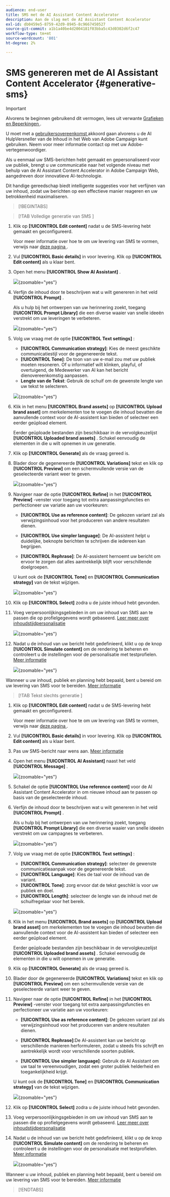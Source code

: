 ```yaml
---
audience: end-user
title: SMS met de AI Assistant Content Accelerator
description: Aan de slag met de AI Assistant Content Accelerator
exl-id: db0459e5-8759-42d9-8945-8c9667450527
source-git-commit: a1b1a40be4d2004181f03bba5c43d0302d6f2c47
workflow-type: tm+mt
source-wordcount: '801'
ht-degree: 2%

---
```


# SMS genereren met de AI Assistant Content Accelerator {#generative-sms}

>[!IMPORTANT]
>
>Alvorens te beginnen gebruikend dit vermogen, lees uit verwante [ Grafieken en Beperkingen ](generative-gs.md#generative-guardrails).
></br>
>
>U moet met a [ gebruikersovereenkomst ](https://www.adobe.com/legal/licenses-terms/adobe-dx-gen-ai-user-guidelines.html) akkoord gaan alvorens u de AI HulpVersneller van de Inhoud in het Web van Adobe Campaign kunt gebruiken. Neem voor meer informatie contact op met uw Adobe-vertegenwoordiger.

Als u eenmaal uw SMS-berichten hebt gemaakt en gepersonaliseerd voor uw publiek, brengt u uw communicatie naar het volgende niveau met behulp van de AI Assistant Content Accelerator in Adobe Campaign Web, aangedreven door innovatieve AI-technologie.

Dit handige gereedschap biedt intelligente suggesties voor het verfijnen van uw inhoud, zodat uw berichten op een effectieve manier reageren en uw betrokkenheid maximaliseren.

>[!BEGINTABS]

>[!TAB  Volledige generatie van SMS ]

1. Klik op **[!UICONTROL Edit content]** nadat u de SMS-levering hebt gemaakt en geconfigureerd.

   Voor meer informatie over hoe te om uw levering van SMS te vormen, verwijs naar [ deze pagina ](../sms/create-sms.md).

1. Vul **[!UICONTROL Basic details]** in voor levering. Klik op **[!UICONTROL Edit content]** als u klaar bent.

1. Open het menu **[!UICONTROL Show AI Assistant]** .

   ![](assets/sms-genai-1.png){zoomable="yes"}

1. Verfijn de inhoud door te beschrijven wat u wilt genereren in het veld **[!UICONTROL Prompt]** .

   Als u hulp bij het ontwerpen van uw herinnering zoekt, toegang **[!UICONTROL Prompt Library]** die een diverse waaier van snelle ideeën verstrekt om uw leveringen te verbeteren.

   ![](assets/sms-genai-2.png){zoomable="yes"}

1. Volg uw vraag met de optie **[!UICONTROL Text settings]** :

   * **[!UICONTROL Communication strategy]**: Kies de meest geschikte communicatiestijl voor de gegenereerde tekst.
   * **[!UICONTROL Tone]**: De toon van uw e-mail zou met uw publiek moeten resoneren. Of u informatief wilt klinken, playful, of overtuigend, de Medewerker van AI kan het bericht dienovereenkomstig aanpassen.
   * **Lengte van de Tekst**: Gebruik de schuif om de gewenste lengte van uw tekst te selecteren.

   ![](assets/sms-genai-3.png){zoomable="yes"}

1. Klik in het menu **[!UICONTROL Brand assets]** op **[!UICONTROL Upload brand asset]** om merkelementen toe te voegen die inhoud bevatten die aanvullende context voor de AI-assistent kan bieden of selecteer een eerder geüpload element.

   Eerder geüploade bestanden zijn beschikbaar in de vervolgkeuzelijst **[!UICONTROL Uploaded brand assets]** . Schakel eenvoudig de elementen in die u wilt opnemen in uw generatie.

1. Klik op **[!UICONTROL Generate]** als de vraag gereed is.

1. Blader door de gegenereerde **[!UICONTROL Variations]** tekst en klik op **[!UICONTROL Preview]** om een schermvullende versie van de geselecteerde variant weer te geven.

   ![](assets/sms-genai-4.png){zoomable="yes"}

1. Navigeer naar de optie **[!UICONTROL Refine]** in het **[!UICONTROL Preview]** -venster voor toegang tot extra aanpassingsfuncties en perfectioneer uw variatie aan uw voorkeuren:

   * **[!UICONTROL Use as reference content]**: De gekozen variant zal als verwijzingsinhoud voor het produceren van andere resultaten dienen.

   * **[!UICONTROL Use simpler language]**: De AI-assistent helpt u duidelijke, beknopte berichten te schrijven die iedereen kan begrijpen.

   * **[!UICONTROL Rephrase]**: De AI-assistent hernoemt uw bericht om ervoor te zorgen dat alles aantrekkelijk blijft voor verschillende doelgroepen.

   U kunt ook de **[!UICONTROL Tone]** en **[!UICONTROL Communication strategy]** van de tekst wijzigen.

   ![](assets/sms-genai-5.png){zoomable="yes"}

1. Klik op **[!UICONTROL Select]** zodra u de juiste inhoud hebt gevonden.

1. Voeg verpersoonlijkingsgebieden in om uw inhoud van SMS aan te passen die op profielgegevens wordt gebaseerd. [ Leer meer over inhoudstijdpersonalisatie ](../personalization/personalize.md)

   ![](assets/sms-genai-5.png){zoomable="yes"}

1. Nadat u de inhoud van uw bericht hebt gedefinieerd, klikt u op de knop **[!UICONTROL Simulate content]** om de rendering te beheren en controleert u de instellingen voor de personalisatie met testprofielen. [Meer informatie](../preview-test/preview-content.md)

   ![](assets/sms-genai-6.png){zoomable="yes"}

Wanneer u uw inhoud, publiek en planning hebt bepaald, bent u bereid om uw levering van SMS voor te bereiden. [Meer informatie](../monitor/prepare-send.md)

>[!TAB  Tekst slechts generatie ]

1. Klik op **[!UICONTROL Edit content]** nadat u de SMS-levering hebt gemaakt en geconfigureerd.

   Voor meer informatie over hoe te om uw levering van SMS te vormen, verwijs naar [ deze pagina ](../sms/create-sms.md).

1. Vul **[!UICONTROL Basic details]** in voor levering. Klik op **[!UICONTROL Edit content]** als u klaar bent.

1. Pas uw SMS-bericht naar wens aan. [Meer informatie](../sms/content-sms.md)

1. Open het menu **[!UICONTROL AI Assistant]** naast het veld **[!UICONTROL Message]** .

   ![](assets/sms-text-1.png){zoomable="yes"}

1. Schakel de optie **[!UICONTROL Use reference content]** voor de AI Assistant Content Accelerator in om nieuwe inhoud aan te passen op basis van de geselecteerde inhoud.

1. Verfijn de inhoud door te beschrijven wat u wilt genereren in het veld **[!UICONTROL Prompt]** .

   Als u hulp bij het ontwerpen van uw herinnering zoekt, toegang **[!UICONTROL Prompt Library]** die een diverse waaier van snelle ideeën verstrekt om uw campagnes te verbeteren.

   ![](assets/sms-text-2.png){zoomable="yes"}

1. Volg uw vraag met de optie **[!UICONTROL Text settings]** :

   * **[!UICONTROL Communication strategy]**: selecteer de gewenste communicatieaanpak voor de gegenereerde tekst.
   * **[!UICONTROL Language]**: Kies de taal voor de inhoud van de variant.
   * **[!UICONTROL Tone]**: zorg ervoor dat de tekst geschikt is voor uw publiek en doel.
   * **[!UICONTROL Length]**: selecteer de lengte van de inhoud met de schuifregelaar voor het bereik.

   ![](assets/sms-text-3.png){zoomable="yes"}

1. Klik in het menu **[!UICONTROL Brand assets]** op **[!UICONTROL Upload brand asset]** om merkelementen toe te voegen die inhoud bevatten die aanvullende context voor de AI-assistent kan bieden of selecteer een eerder geüpload element.

   Eerder geüploade bestanden zijn beschikbaar in de vervolgkeuzelijst **[!UICONTROL Uploaded brand assets]** . Schakel eenvoudig de elementen in die u wilt opnemen in uw generatie.

1. Klik op **[!UICONTROL Generate]** als de vraag gereed is.

1. Blader door de gegenereerde **[!UICONTROL Variations]** tekst en klik op **[!UICONTROL Preview]** om een schermvullende versie van de geselecteerde variant weer te geven.

1. Navigeer naar de optie **[!UICONTROL Refine]** in het **[!UICONTROL Preview]** -venster voor toegang tot extra aanpassingsfuncties en perfectioneer uw variatie aan uw voorkeuren:

   * **[!UICONTROL Use as reference content]**: De gekozen variant zal als verwijzingsinhoud voor het produceren van andere resultaten dienen.

   * **[!UICONTROL Rephrase]**:De AI-assistent kan uw bericht op verschillende manieren herformuleren, zodat u steeds fris schrijft en aantrekkelijk wordt voor verschillende soorten publiek.

   * **[!UICONTROL Use simpler language]**: Gebruik de AI Assistant om uw taal te vereenvoudigen, zodat een groter publiek helderheid en toegankelijkheid krijgt.

   U kunt ook de **[!UICONTROL Tone]** en **[!UICONTROL Communication strategy]** van de tekst wijzigen.

   ![](assets/sms-text-4.png){zoomable="yes"}

1. Klik op **[!UICONTROL Select]** zodra u de juiste inhoud hebt gevonden.

1. Voeg verpersoonlijkingsgebieden in om uw inhoud van SMS aan te passen die op profielgegevens wordt gebaseerd. [ Leer meer over inhoudstijdpersonalisatie ](../personalization/personalize.md)

1. Nadat u de inhoud van uw bericht hebt gedefinieerd, klikt u op de knop **[!UICONTROL Simulate content]** om de rendering te beheren en controleert u de instellingen voor de personalisatie met testprofielen. [Meer informatie](../preview-test/preview-content.md)

   ![](assets/sms-text-5.png){zoomable="yes"}

Wanneer u uw inhoud, publiek en planning hebt bepaald, bent u bereid om uw levering van SMS voor te bereiden. [Meer informatie](../monitor/prepare-send.md)

>[!ENDTABS]
